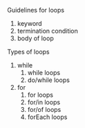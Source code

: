 
Guidelines for loops
1. keyword
2. termination condition
3. body of loop

Types of loops 
1. while
	1. while loops
	2. do/while loops
2. for 
	1. for loops
	2. for/in loops
	3. for/of loops
	4. forEach loops
	